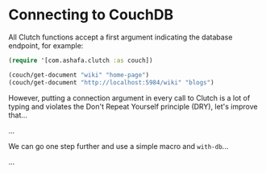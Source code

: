 # Connecting to CouchDB

All Clutch functions accept a first argument indicating the database endpoint, for example:

```clojure
(require '[com.ashafa.clutch :as couch])

(couch/get-document "wiki" "home-page")
(couch/get-document "http://localhost:5984/wiki" "blogs")
```

However, putting a connection argument in every call to Clutch is a lot of typing and violates the Don't Repeat Yourself principle (DRY), let's improve that...

...

We can go one step further and use a simple macro and `with-db`...

...

